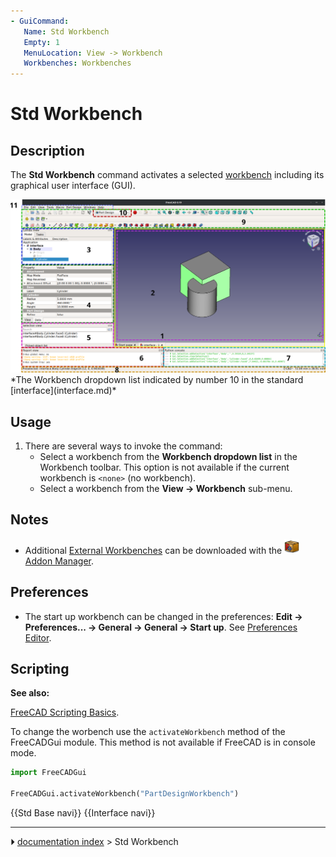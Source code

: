 ```yaml
---
- GuiCommand:
   Name: Std Workbench
   Empty: 1
   MenuLocation: View -> Workbench
   Workbenches: Workbenches
---
```


# Std Workbench

## Description

The **Std Workbench** command activates a selected [workbench](Workbenches.md) including its graphical user interface (GUI).

<img alt="" src=images/FreeCAD_interface_base_divisions.svg  style="width:800px;"> 
*The Workbench dropdown list indicated by number 10 in the standard [interface](interface.md)*

## Usage

1.  There are several ways to invoke the command:
    -   Select a workbench from the **Workbench dropdown list** in the Workbench toolbar. This option is not available if the current workbench is `<none>` (no workbench).
    -   Select a workbench from the **View → Workbench** sub-menu.

## Notes

-   Additional [External Workbenches](External_Workbenches.md) can be downloaded with the <img alt="" src=images/Std_AddonMgr.svg  style="width:24px;"> [Addon Manager](Std_AddonMgr.md).

## Preferences

-   The start up workbench can be changed in the preferences: **Edit → Preferences... → General → General → Start up**. See [Preferences Editor](Preferences_Editor#General.md).

## Scripting


**See also:**

[FreeCAD Scripting Basics](FreeCAD_Scripting_Basics.md).

To change the worbench use the `activateWorkbench` method of the FreeCADGui module. This method is not available if FreeCAD is in console mode.

 
```python
import FreeCADGui

FreeCADGui.activateWorkbench("PartDesignWorkbench")
```




 {{Std Base navi}}  {{Interface navi}}



---
⏵ [documentation index](../README.md) > Std Workbench
